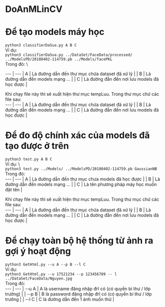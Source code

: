 # DoAnMLinCV
# Để tạo models máy học
  `python3 classifierDaSua.py A B C` \
  Ví dụ:\
  `python3 classifierDaSua.py ../DataSet/FaceData/processed/ ../ModelsPD/20180402-114759.pb ../Models/facePKL` \
  Trong đó: \
  
  --- | ---
  | A | Là đường dẫn đến thư mục chứa dataset đã xử lý |
  | B | Là đường dẫn đến models mạng ... |
  | C | Là đường đẫn đến nơi lưu models đã học được |
  
  Khi chạy file này thì sẽ xuất hiện thư mục tempLuu. Trong thư mục chứ các file sau: \
  --- | ---
  | A | Là đường dẫn đến thư mục chứa dataset đã xử lý |
  | B | Là đường dẫn đến models mạng ... |
  | C | Là đường đẫn đến nơi lưu models đã học được |
     
# Để đo độ chính xác của models đã tạo được ở trên
  `python3 test.py A B C` \
  Ví dụ: \   
  `python3 test.py ../Models/ ../ModelsPD/20180402-114759.pb GaussianNB` \
  Trong đó: \
  --- | ---
  | A | Là đường dẫn đến thư mục chưa models đã học được |
  | B | Là đường dẫn đến models mạng ... |
  | C | Là tên phương pháp máy học muốn đặt tên |
  
  Khi chạy file này thì sẽ xuất hiện thư mục tempLuu. Trong thư mục chứ các file sau: \
  --- | ---
  | A | Là đường dẫn đến thư mục chứa dataset đã xử lý |
  | B | Là đường dẫn đến models mạng ... |
  | C | Là đường đẫn đến nơi lưu models đã học được |
  
# Để chạy toàn bộ hệ thống từ ảnh ra gợi ý hoạt động
  `python3 GetHtml.py --u A --p B --l C` \
  Ví dụ: \
  `python3 GetHtml.py --u 17521234 --p 123456789 -- l ../DataSet/FaceData/Nguyen.jpg` \
  Trong đó: \
  --- | ---
  | --u A | A là username đăng nhập đrl có (có quyền bí thư / lớp trưởng) |
  | --p B | B là password đăng nhập đrl có (có quyền bí thư / lớp trưởng |
  | --l C | C là đường dẫn đến 1 ảnh muốn thử |
  

  
